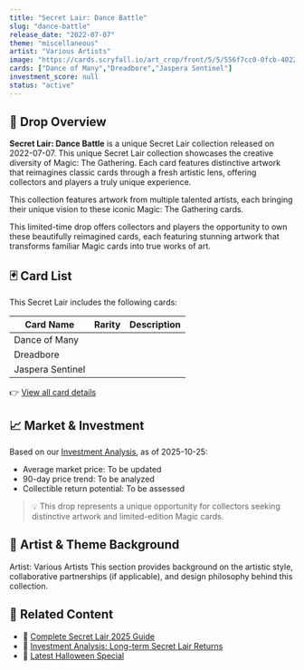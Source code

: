 ```yaml
---
title: "Secret Lair: Dance Battle"
slug: "dance-battle"
release_date: "2022-07-07"
theme: "miscellaneous"
artist: "Various Artists"
image: "https://cards.scryfall.io/art_crop/front/5/5/556f7cc0-0fcb-4022-8a2d-9aebe889c891.jpg?1682690210"
cards: ["Dance of Many","Dreadbore","Jaspera Sentinel"]
investment_score: null
status: "active"
---
```


## 💠 Drop Overview
**Secret Lair: Dance Battle** is a unique Secret Lair collection released on 2022-07-07. This unique Secret Lair collection showcases the creative diversity of Magic: The Gathering. Each card features distinctive artwork that reimagines classic cards through a fresh artistic lens, offering collectors and players a truly unique experience.

This collection features artwork from multiple talented artists, each bringing their unique vision to these iconic Magic: The Gathering cards.

This limited-time drop offers collectors and players the opportunity to own these beautifully reimagined cards, each featuring stunning artwork that transforms familiar Magic cards into true works of art.

## 🃏 Card List
This Secret Lair includes the following cards:

| Card Name | Rarity | Description |
|-----------|---------|-------------|
| Dance of Many |  |  |
| Dreadbore |  |  |
| Jaspera Sentinel |  |  |

👉 [View all card details](/cards?drop=dance-battle)

## 📈 Market & Investment
Based on our [Investment Analysis](/investment/dance-battle), as of 2025-10-25:
- Average market price: To be updated
- 90-day price trend: To be analyzed
- Collectible return potential: To be assessed

> 💡 This drop represents a unique opportunity for collectors seeking distinctive artwork and limited-edition Magic cards.

## 🎨 Artist & Theme Background
Artist: Various Artists
This section provides background on the artistic style, collaborative partnerships (if applicable), and design philosophy behind this collection.

## 🔗 Related Content
- 📰 [Complete Secret Lair 2025 Guide](/news/secret-lair-2025-complete-guide)
- 💼 [Investment Analysis: Long-term Secret Lair Returns](/investment)
- 🎃 [Latest Halloween Special](/drops/secret-scare-superdrop-2025)